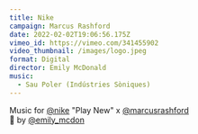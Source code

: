 ```yaml
---
title: Nike
campaign: Marcus Rashford
date: 2022-02-02T19:06:56.175Z
vimeo_id: https://vimeo.com/341455902
video_thumbnail: /images/logo.jpeg
format: Digital
director: Emily McDonald
music:
  - Sau Poler (Indústries Sòniques)
---
```

Music for [@nike](https://www.instagram.com/nike/) "Play New" x [@marcusrashford](https://www.instagram.com/marcusrashford/)\
🎥 by [@emily_mcdon](https://www.instagram.com/emily_mcdon/)